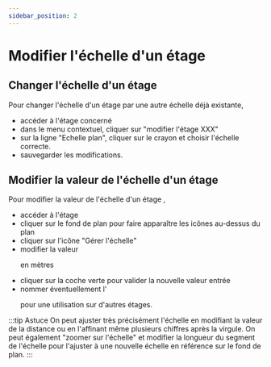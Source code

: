 ```yaml
---
sidebar_position: 2
---
```


# Modifier l'échelle d'un étage 
 
## Changer l'échelle d'un étage

Pour changer l'échelle d'un étage par une autre échelle déjà existante,

-   accéder à l'étage concerné
-   dans le menu contextuel, cliquer sur "modifier l'étage XXX"
-   sur la ligne "Echelle plan", cliquer sur le crayon et choisir l'échelle correcte.
-   sauvegarder les modifications.


## Modifier la valeur de l'échelle d'un étage

Pour modifier la valeur de l'échelle d'un étage ,

-   accéder à l'étage
-   cliquer sur le fond de plan pour faire apparaître les icônes au-dessus du plan
-   cliquer sur l'icône "Gérer l'échelle"
-   modifier la valeur <P code="mapScale:length" /> en mètres
-   cliquer sur la coche verte pour valider la nouvelle valeur entrée
-   nommer éventuellement l'<P code="mapScale:name" /> pour une utilisation sur d'autres étages.


:::tip Astuce
On peut ajuster très précisément l'échelle  en modifiant la valeur de la distance ou en l'affinant même plusieurs chiffres après la virgule. On peut également "zoomer sur l'échelle" et modifier la longueur du segment de l'échelle pour l'ajuster à une nouvelle échelle en référence sur le fond de plan.
:::

